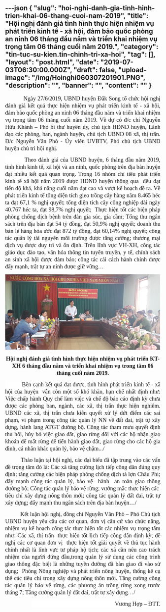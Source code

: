 ---json
{
    "slug": "hoi-nghi-danh-gia-tinh-hinh-trien-khai-06-thang-cuoi-nam-2019",
    "title": "Hội nghị đánh giá tình hình thực hiện nhiệm vụ phát triển kinh tế - xã hội, đảm bảo quốc phòng an ninh 06 tháng đầu năm và triển khai nhiệm vụ trọng tâm 06 tháng cuối năm 2019.",
    "category": "tin-tuc-su-kien.tin-chinh-tri-xa-hoi",
    "tag": [],
    "layout": "post.html",
    "date": "2019-07-03T06:30:00.000Z",
    "draft": false,
    "upload-image": "/img/Hoinghi060307201901.PNG",
    "description": "",
    "banner": "",
    "__content__": ""
}
---
<p style="text-align:justify"><span style="font-size:14.0pt"><span style="font-family:&quot;Times New Roman&quot;,&quot;serif&quot;">&nbsp; &nbsp; &nbsp; &nbsp; &nbsp; &nbsp;Ng&agrave;y 27/6/2019, UBND huyện Đắk Song tổ chức hội nghị đ&aacute;nh gi&aacute; kết quả thực hiện nhiệm vụ ph&aacute;t triển kinh tế - x&atilde; hội, đảm bảo quốc ph&ograve;ng an ninh 06 th&aacute;ng đầu năm v&agrave; triển khai nhiệm vụ trọng t&acirc;m 06 th&aacute;ng cuối năm 2019. Về dự c&oacute; đ/c ch&iacute; Nguyễn Hữu Kh&aacute;nh &ndash; Ph&oacute; b&iacute; thư huy&ecirc;n ủy, chủ tịch HĐND huyện, L&atilde;nh đạo c&aacute;c ph&ograve;ng, ban, ng&agrave;nh huyện, chủ tịch UBND 08 x&atilde;, thị trấn. Đ/c Nguyễn Văn Ph&ograve; - Ủy vi&ecirc;n UVBTV, Ph&oacute; chủ tịch UBND huyện chủ tr&igrave; hội nghị.</span></span></p>

<p style="text-align:justify"><span style="font-size:14.0pt"><span style="background-color:white"><span style="font-family:&quot;Times New Roman&quot;,&quot;serif&quot;">&nbsp;&nbsp;&nbsp;&nbsp;&nbsp;&nbsp;&nbsp;&nbsp;&nbsp; Theo đ&aacute;nh gi&aacute; của UBND huyện, 6 tháng đ&acirc;̀u năm 2019, tình hình kinh t&ecirc;́, xã h&ocirc;̣i và an ninh, qu&ocirc;́c phòng tr&ecirc;n địa bàn huyện đạt nhi&ecirc;̀u k&ecirc;́t quả quan trọng. Trong 16 nh&oacute;m chỉ ti&ecirc;u ph&aacute;t triển kinh tế x&atilde; hội năm 2019 được HĐND huyện th&ocirc;ng qua&nbsp; đều đạt tiến độ kh&aacute;, khả năng cuối năm đạt cao v&agrave; vượt kế hoạch đề ra. Về ph&aacute;t triển kinh tế tổng diện t&iacute;ch gieo trồng c&acirc;y h&agrave;ng năm 8.465 h&eacute;c ta đạt 67,1 % nghị quyết; tổng diện t&iacute;ch c&acirc;y c&ocirc;ng nghiệp d&agrave;i ng&agrave;y 40.767 h&eacute;c ta, đạt 98,7% nghị quyết;&nbsp; Thực hiện tốt c&aacute;c biện ph&aacute;p ph&ograve;ng chống dịch bệnh tr&ecirc;n đ&agrave;n gia s&uacute;c, gia cầm; Tổng thu ng&acirc;n s&aacute;ch tr&ecirc;n địa b&agrave;n đạt 54 tỷ đồng, đạt 50,9% nghị quyết; doanh thu b&aacute;n lẻ h&agrave;ng h&oacute;a ước đạt 872 tỷ đồng, đạt 60,14% nghị quyết; c&ocirc;ng t&aacute;c quản l&yacute; t&agrave;i nguy&ecirc;n m&ocirc;i trường được tăng cường; thương mại dịch vụ được duy tr&igrave; v&agrave; ổn định. Tr&ecirc;n lĩnh vực VH-XH, c&ocirc;ng t&aacute;c gi&aacute;o dục đ&agrave;o tạo, văn h&oacute;a th&ocirc;ng tin tuy&ecirc;n truyền, y tế, ch&iacute;nh s&aacute;ch an sinh x&atilde; hội được đảm bảo; c&ocirc;ng t&aacute;c cải c&aacute;ch h&agrave;nh ch&iacute;nh được đẩy mạnh, trật tự an ninh được giữ vững&hellip;</span></span></span></p>

<p style="text-align:justify"><img alt="" src="/img/Hoinghi060307201901.PNG" /></p>

<p style="text-align:center"><strong><span style="font-size:14.0pt"><span style="background-color:white"><span style="font-family:&quot;Times New Roman&quot;,&quot;serif&quot;">Hội nghị đ&aacute;nh gi&aacute; t&igrave;nh h&igrave;nh thực hiện nhiệm vụ ph&aacute;t triển KT- XH 6 th&aacute;ng đầu năm v&agrave; triển khai nhiệm vụ trong t&acirc;m 06 th&aacute;ng cuối năm 2019.</span></span></span></strong></p>

<p style="text-align:justify"><span style="font-size:14.0pt"><span style="background-color:white"><span style="font-family:&quot;Times New Roman&quot;,&quot;serif&quot;">&nbsp;&nbsp;&nbsp;&nbsp;&nbsp;&nbsp;&nbsp;&nbsp;&nbsp; B&ecirc;n cạnh kết quả đạt được, t&igrave;nh h&igrave;nh ph&aacute;t triển kinh tế - x&atilde; hội của huyện&nbsp; vẫn c&ograve;n một số kh&oacute; khăn, hạn chế nhất định như: </span></span></span><span style="font-size:14.0pt"><span style="font-family:&quot;Times New Roman&quot;,&quot;serif&quot;">Việc chấp h&agrave;nh Quy chế l&agrave;m việc v&agrave; chế độ b&aacute;o c&aacute;o định kỳ chưa được c&aacute;c phòng ban, ng&agrave;nh, c&aacute;c xã, thị tr&acirc;́n thực hiện nghi&ecirc;m. </span></span><span style="font-size:14.0pt"><span style="font-family:&quot;Times New Roman&quot;,&quot;serif&quot;">UBND c&aacute;c x&atilde;, thị trấn chưa ki&ecirc;n quyết xử l&yacute; dứt điểm c&aacute;c sai phạm, vi phạm trong c&ocirc;ng t&aacute;c quản l&yacute; NN về đất đai, trật tự x&acirc;y dựng, h&agrave;nh lang ATGT đường bộ.</span></span> <span style="font-size:14.0pt"><span style="font-family:&quot;Times New Roman&quot;,&quot;serif&quot;">C&ocirc;ng t&aacute;c tham mưu quyết định thu hồi, hủy bỏ việc giao đất, giao rừng đối với c&aacute;c hộ nhận giao kho&aacute;n để mất rừng để tiến h&agrave;nh giao đất, giao rừng cho c&aacute;c hộ gia đ&igrave;nh, c&aacute; nh&acirc;n kh&aacute;c quản l&yacute;, bảo vệ chậm.../</span></span></p>

<p style="text-align:justify">&nbsp;&nbsp;&nbsp;&nbsp;&nbsp;&nbsp;&nbsp;&nbsp;&nbsp;&nbsp;&nbsp; <span style="font-size:14.0pt"><span style="background-color:white"><span style="font-family:&quot;Times New Roman&quot;,&quot;serif&quot;">Thảo luận tại hội nghị, c&aacute;c đại biểu đ&atilde; tập trung v&agrave;o c&aacute;c vấn đề trọng t&acirc;m đ&oacute; l&agrave;: C&aacute;c x&atilde; tăng cường lịch tiếp c&ocirc;ng d&acirc;n đ&uacute;ng quy định; tăng cường c&aacute;c biện ph&aacute;p ph&ograve;ng chống dịch tả lợn Ch&acirc;u Phi; đẩy mạnh c&ocirc;ng t&aacute;c quản l&yacute;, bảo vệ &nbsp;h&agrave;nh &nbsp;an to&agrave;n giao th&ocirc;ng đường bộ; C&ocirc;ng t&aacute;c quản l&yacute; bảo vệ rừng; vướng mắc thực hiện c&aacute;c&nbsp; ti&ecirc;u ch&iacute; x&acirc;y dựng n&ocirc;ng th&ocirc;n mới; c&ocirc;ng t&aacute;c quản l&yacute; đất đai, trật tự x&acirc;y dựng; đẩy mạnh thu ng&acirc;n s&aacute;ch tr&ecirc;n địa b&agrave;n huyện&hellip;/</span></span></span></p>

<p style="text-align:justify">&nbsp;&nbsp;&nbsp;&nbsp;&nbsp;&nbsp;&nbsp;&nbsp;&nbsp;&nbsp;&nbsp; <span style="font-size:14.0pt"><span style="background-color:white"><span style="font-family:&quot;Times New Roman&quot;,&quot;serif&quot;">Kết luận hội nghị, đồng ch&iacute; Nguyễn Văn Ph&ograve; &ndash; Ph&oacute; Chủ tịch UBND huyện y&ecirc;u cầu c&aacute;c cơ quan, đơn vị căn cứ v&agrave;o chức năng, nhiệm vụ kế hoạch c&ocirc;ng t&aacute;c thực hiện tốt c&aacute;c nhiệm vụ trọng t&acirc;m như: C&aacute;c x&atilde;, thị trấn&nbsp; thực hiện tốt lịch tiếp c&ocirc;ng d&acirc;n định kỳ; đề nghị c&aacute;c cơ quan đơn vị&nbsp; thực hiện tốt giải quyết về thủ tục h&agrave;nh ch&iacute;nh nhất l&agrave; lĩnh vực tư ph&aacute;p hộ tịch; c&aacute;c x&atilde; cần n&ecirc;u cao tr&aacute;ch nhiệm của người đứng đầu,trong quản l&yacute; sử dụng c&aacute;c c&ocirc;ng tr&igrave;nh giao th&ocirc;ng đặc biệt l&agrave; những tuyền đường đ&atilde; b&agrave;n giao đi v&agrave;o sử dụng; &nbsp;Ph&ograve;ng N&ocirc;ng nghiệp v&agrave; ph&aacute;t triển n&ocirc;ng huyện, thống k&ecirc; cụ thể c&aacute;c ti&ecirc;u ch&iacute; trong x&acirc;y dựng n&ocirc;ng th&ocirc;n mới. Tăng cường c&ocirc;ng t&aacute;c quản l&yacute; bảo vệ rừng, c&aacute;c phương &aacute;n trồng rừng xong trước th&aacute;ng 7; Tăng cường quản l&yacute; đất đai, trật tự x&acirc;y dựng&hellip;/ </span></span></span></p>

<p style="text-align:right"><span style="font-size:14.0pt"><span style="background-color:white"><span style="font-family:&quot;Times New Roman&quot;,&quot;serif&quot;">&nbsp;&nbsp;&nbsp;&nbsp;&nbsp;&nbsp;&nbsp;&nbsp;&nbsp;&nbsp;&nbsp;&nbsp;&nbsp;&nbsp;&nbsp;&nbsp;&nbsp;&nbsp;&nbsp;&nbsp;&nbsp;&nbsp;&nbsp;&nbsp;&nbsp;&nbsp;&nbsp;&nbsp;&nbsp;&nbsp;&nbsp;&nbsp;&nbsp;&nbsp;&nbsp;&nbsp;&nbsp;&nbsp;&nbsp;&nbsp;&nbsp;&nbsp;&nbsp;&nbsp;&nbsp;&nbsp;&nbsp;&nbsp;&nbsp;&nbsp;&nbsp;&nbsp;&nbsp;&nbsp;&nbsp;&nbsp;&nbsp; Vương Hợp &ndash; ĐTT.</span></span></span></p>
